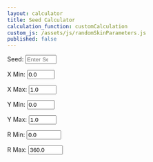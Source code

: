 ```yaml
---
layout: calculator
title: Seed Calculator
calculation_function: customCalculation
custom_js: /assets/js/randomSkinParameters.js
published: false
---
```


<label for="seed">Seed: </label>
<input type="number" id="seed" name="seed" step="1" min="0" max="1000" placeholder="Enter Seed" required>

<label for="xmin">X Min:</label>
<input type="number" id="xmin" name="xmin" min="0.0" max="1.0" value="0.0" required>

<label for="xmax">X Max:</label>
<input type="number" id="xmax" name="xmax" min="0.0" max="1.0" value="1.0" required>

<label for="ymin">Y Min:</label>
<input type="number" id="ymin" name="ymin" min="0.0" max="1.0" value="0.0" required>

<label for="ymax">Y Max:</label>
<input type="number" id="ymax" name="ymax" min="0.0" max="1.0" value="1.0" required>

<label for="rmin">R Min:</label>
<input type="number" id="rmin" name="rmin" min="0.0" max="360.0" value="0.0" required>

<label for="rmax">R Max:</label>
<input type="number" id="rmax" name="rmax" min="0.0" max="360.0" value="360.0" required>

